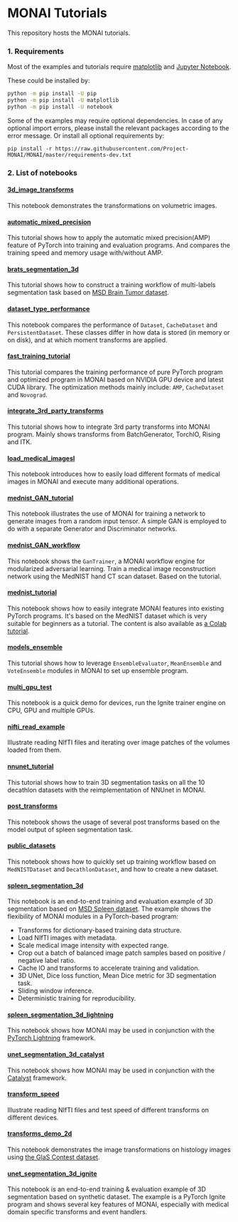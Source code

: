 # MONAI Tutorials
This repository hosts the MONAI tutorials.

### 1. Requirements
Most of the examples and tutorials require
[matplotlib](https://matplotlib.org/) and [Jupyter Notebook](https://jupyter.org/).

These could be installed by:
```bash
python -m pip install -U pip
python -m pip install -U matplotlib
python -m pip install -U notebook
```

Some of the examples may require optional dependencies. In case of any optional import errors,
please install the relevant packages according to the error message.
Or install all optional requirements by:
```
pip install -r https://raw.githubusercontent.com/Project-MONAI/MONAI/master/requirements-dev.txt
```
### 2. List of notebooks
#### [3d_image_transforms](./3d_image_transforms.ipynb)
This notebook demonstrates the transformations on volumetric images.
#### [automatic_mixed_precision](./automatic_mixed_precision.ipynb)
This tutorial shows how to apply the automatic mixed precision(AMP) feature of PyTorch into training and evaluation programs.
And compares the training speed and memory usage with/without AMP.
#### [brats_segmentation_3d](./brats_segmentation_3d.ipynb)
This tutorial shows how to construct a training workflow of multi-labels segmentation task based on [MSD Brain Tumor dataset](http://medicaldecathlon.com).
#### [dataset_type_performance](./dataset_type_performance.ipynb)
This notebook compares the performance of `Dataset`, `CacheDataset` and `PersistentDataset`. These classes differ in how data is stored (in memory or on disk), and at which moment transforms are applied.
#### [fast_training_tutorial](./fast_training_tutorial.ipynb)
This tutorial compares the training performance of pure PyTorch program and optimized program in MONAI based on NVIDIA GPU device and latest CUDA library.
The optimization methods mainly include: `AMP`, `CacheDataset` and `Novograd`.
#### [integrate_3rd_party_transforms](./integrate_3rd_party_transforms.ipynb)
This tutorial shows how to integrate 3rd party transforms into MONAI program.
Mainly shows transforms from BatchGenerator, TorchIO, Rising and ITK.
#### [load_medical_imagesl](./load_medical_images.ipynb)
This notebook introduces how to easily load different formats of medical images in MONAI and execute many additional operations.
#### [mednist_GAN_tutorial](./mednist_GAN_tutorial.ipynb)
This notebook illustrates the use of MONAI for training a network to generate images from a random input tensor.
A simple GAN is employed to do with a separate Generator and Discriminator networks.
#### [mednist_GAN_workflow](./mednist_GAN_workflow.ipynb)
This notebook shows the `GanTrainer`, a MONAI workflow engine for modularized adversarial learning. Train a medical image reconstruction network using the MedNIST hand CT scan dataset. Based on the tutorial.
#### [mednist_tutorial](./mednist_tutorial.ipynb)
This notebook shows how to easily integrate MONAI features into existing PyTorch programs.
It's based on the MedNIST dataset which is very suitable for beginners as a tutorial.
The content is also available as [a Colab tutorial](https://colab.research.google.com/drive/1wy8XUSnNWlhDNazFdvGBHLfdkGvOHBKe).
#### [models_ensemble](./models_ensemble.ipynb)
This tutorial shows how to leverage `EnsembleEvaluator`, `MeanEnsemble` and `VoteEnsemble` modules in MONAI to set up ensemble program.
#### [multi_gpu_test](./multi_gpu_test.ipynb)
This notebook is a quick demo for devices, run the Ignite trainer engine on CPU, GPU and multiple GPUs.
#### [nifti_read_example](./nifti_read_example.ipynb)
Illustrate reading NIfTI files and iterating over image patches of the volumes loaded from them.
#### [nnunet_tutorial](./nnunet_tutorial.ipynb)
This tutorial shows how to train 3D segmentation tasks on all the 10 decathlon datasets with the reimplementation of NNUnet in MONAI.
#### [post_transforms](./post_transforms.ipynb)
This notebook shows the usage of several post transforms based on the model output of spleen segmentation task.
#### [public_datasets](./public_datasets.ipynb)
This notebook shows how to quickly set up training workflow based on `MedNISTDataset` and `DecathlonDataset`, and how to create a new dataset.
#### [spleen_segmentation_3d](./spleen_segmentation_3d.ipynb)
This notebook is an end-to-end training and evaluation example of 3D segmentation based on [MSD Spleen dataset](http://medicaldecathlon.com).
The example shows the flexibility of MONAI modules in a PyTorch-based program:
- Transforms for dictionary-based training data structure.
- Load NIfTI images with metadata.
- Scale medical image intensity with expected range.
- Crop out a batch of balanced image patch samples based on positive / negative label ratio.
- Cache IO and transforms to accelerate training and validation.
- 3D UNet, Dice loss function, Mean Dice metric for 3D segmentation task.
- Sliding window inference.
- Deterministic training for reproducibility.
#### [spleen_segmentation_3d_lightning](./spleen_segmentation_3d_lightning.ipynb)
This notebook shows how MONAI may be used in conjunction with the [PyTorch Lightning](https://github.com/PyTorchLightning/pytorch-lightning) framework.
#### [unet_segmentation_3d_catalyst](./unet_segmentation_3d_catalyst.ipynb)
This notebook shows how MONAI may be used in conjunction with the [Catalyst](https://github.com/catalyst-team/catalyst) framework.
#### [transform_speed](./transform_speed.ipynb)
Illustrate reading NIfTI files and test speed of different transforms on different devices.
#### [transforms_demo_2d](./transforms_demo_2d.ipynb)
This notebook demonstrates the image transformations on histology images using
[the GlaS Contest dataset](https://warwick.ac.uk/fac/sci/dcs/research/tia/glascontest/download/).
#### [unet_segmentation_3d_ignite](./unet_segmentation_3d_ignite.ipynb)
This notebook is an end-to-end training & evaluation example of 3D segmentation based on synthetic dataset.
The example is a PyTorch Ignite program and shows several key features of MONAI, especially with medical domain specific transforms and event handlers.
